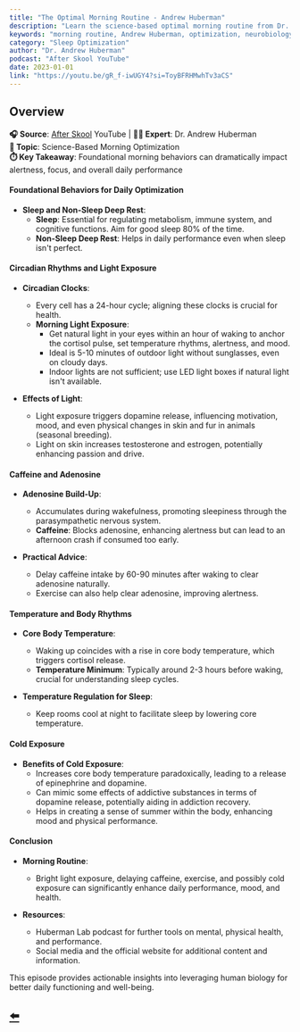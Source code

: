 ```yaml
---
title: "The Optimal Morning Routine - Andrew Huberman"
description: "Learn the science-based optimal morning routine from Dr. Andrew Huberman to enhance alertness, focus, and overall daily performance through foundational behaviors."
keywords: "morning routine, Andrew Huberman, optimization, neurobiology, daily performance, circadian rhythm, alertness"
category: "Sleep Optimization"
author: "Dr. Andrew Huberman"
podcast: "After Skool YouTube"
date: 2023-01-01
link: "https://youtu.be/gR_f-iwUGY4?si=ToyBFRHMwhTv3aCS"
---
```


## Overview

**🎧 Source**: [After Skool](https://www.youtube.com/@AfterSkool) YouTube | **👨‍⚕️ Expert**: Dr. Andrew Huberman  
**🎯 Topic**: Science-Based Morning Optimization  
**⏱️ Key Takeaway**: Foundational morning behaviors can dramatically impact alertness, focus, and overall daily performance

#### **Foundational Behaviors for Daily Optimization**

- **Sleep and Non-Sleep Deep Rest**: 
  - **Sleep**: Essential for regulating metabolism, immune system, and cognitive functions. Aim for good sleep 80% of the time.
  - **Non-Sleep Deep Rest**: Helps in daily performance even when sleep isn't perfect.

#### **Circadian Rhythms and Light Exposure**

- **Circadian Clocks**: 
  - Every cell has a 24-hour cycle; aligning these clocks is crucial for health.
  - **Morning Light Exposure**: 
    - Get natural light in your eyes within an hour of waking to anchor the cortisol pulse, set temperature rhythms, alertness, and mood.
    - Ideal is 5-10 minutes of outdoor light without sunglasses, even on cloudy days.
    - Indoor lights are not sufficient; use LED light boxes if natural light isn't available.

- **Effects of Light**:
  - Light exposure triggers dopamine release, influencing motivation, mood, and even physical changes in skin and fur in animals (seasonal breeding).
  - Light on skin increases testosterone and estrogen, potentially enhancing passion and drive.

#### **Caffeine and Adenosine**

- **Adenosine Build-Up**: 
  - Accumulates during wakefulness, promoting sleepiness through the parasympathetic nervous system.
  - **Caffeine**: Blocks adenosine, enhancing alertness but can lead to an afternoon crash if consumed too early.

- **Practical Advice**: 
  - Delay caffeine intake by 60-90 minutes after waking to clear adenosine naturally.
  - Exercise can also help clear adenosine, improving alertness.

#### **Temperature and Body Rhythms**

- **Core Body Temperature**: 
  - Waking up coincides with a rise in core body temperature, which triggers cortisol release.
  - **Temperature Minimum**: Typically around 2-3 hours before waking, crucial for understanding sleep cycles.

- **Temperature Regulation for Sleep**: 
  - Keep rooms cool at night to facilitate sleep by lowering core temperature.

#### **Cold Exposure**

- **Benefits of Cold Exposure**: 
  - Increases core body temperature paradoxically, leading to a release of epinephrine and dopamine.
  - Can mimic some effects of addictive substances in terms of dopamine release, potentially aiding in addiction recovery.
  - Helps in creating a sense of summer within the body, enhancing mood and physical performance.

#### **Conclusion**

- **Morning Routine**: 
  - Bright light exposure, delaying caffeine, exercise, and possibly cold exposure can significantly enhance daily performance, mood, and health.

- **Resources**: 
  - Huberman Lab podcast for further tools on mental, physical health, and performance.
  - Social media and the official website for additional content and information.

This episode provides actionable insights into leveraging human biology for better daily functioning and well-being.

## [⬅️](/)